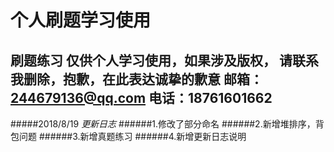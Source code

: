 # 个人刷题学习使用
刷题练习
仅供个人学习使用，如果涉及版权，
请联系我删除，抱歉，在此表达诚挚的歉意
邮箱：244679136@qq.com
电话：18761601662
--------
#####2018/8/19 _更新日志_
######1.修改了部分命名
######2.新增堆排序，背包问题
######3.新增真题练习
######4.新增更新日志说明
